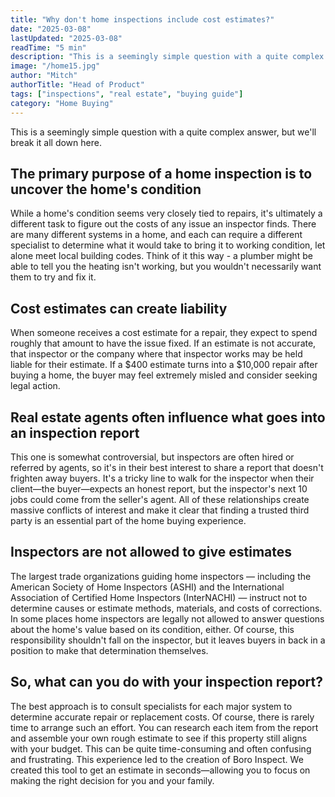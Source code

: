 ```yaml
---
title: "Why don't home inspections include cost estimates?"
date: "2025-03-08"
lastUpdated: "2025-03-08"
readTime: "5 min"
description: "This is a seemingly simple question with a quite complex answer, but we'll break it all down here."
image: "/home15.jpg"
author: "Mitch"
authorTitle: "Head of Product"
tags: ["inspections", "real estate", "buying guide"]
category: "Home Buying"
---
```



This is a seemingly simple question with a quite complex answer, but we'll break it all down here.

## The primary purpose of a home inspection is to uncover the home's condition

While a home's condition seems very closely tied to repairs, it's ultimately a different task to figure out the costs of any issue an inspector finds. There are many different systems in a home, and each can require a different specialist to determine what it would take to bring it to working condition, let alone meet local building codes. Think of it this way - a plumber might be able to tell you the heating isn't working, but you wouldn't necessarily want them to try and fix it.

## Cost estimates can create liability

When someone receives a cost estimate for a repair, they expect to spend roughly that amount to have the issue fixed. If an estimate is not accurate, that inspector or the company where that inspector works may be held liable for their estimate. If a $400 estimate turns into a $10,000 repair after buying a home, the buyer may feel extremely misled and consider seeking legal action.

## Real estate agents often influence what goes into an inspection report

This one is somewhat controversial, but inspectors are often hired or referred by agents, so it's in their best interest to share a report that doesn't frighten away buyers. It's a tricky line to walk for the inspector when their client—the buyer—expects an honest report, but the inspector's next 10 jobs could come from the seller's agent. All of these relationships create massive conflicts of interest and make it clear that finding a trusted third party is an essential part of the home buying experience.

## Inspectors are not allowed to give estimates

The largest trade organizations guiding home inspectors — including the American Society of Home Inspectors (ASHI) and the International Association of Certified Home Inspectors (InterNACHI) — instruct not to determine causes or estimate methods, materials, and costs of corrections. In some places  home inspectors are legally not allowed to answer questions about the home's value based on its condition, either. Of course, this responsibility shouldn't fall on the inspector, but it leaves buyers in back in a position to make that determination themselves.

## So, what can you do with your inspection report?

The best approach is to consult specialists for each major system to determine accurate repair or replacement costs. Of course, there is rarely time to arrange such an effort. You can research each item from the report and assemble your own rough estimate to see if this property still aligns with your budget. This can be quite time-consuming and often confusing and frustrating. This experience led to the creation of Boro Inspect. We created this tool to get an estimate in seconds—allowing you to focus on making the right decision for you and your family.